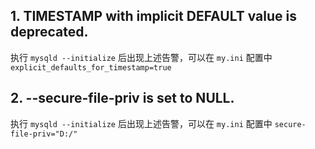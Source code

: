 ## 1. TIMESTAMP with implicit DEFAULT value is deprecated.
执行 `mysqld --initialize` 后出现上述告警，可以在 `my.ini` 配置中 `explicit_defaults_for_timestamp=true`

## 2. --secure-file-priv is set to NULL.
执行 `mysqld --initialize` 后出现上述告警，可以在 `my.ini` 配置中 
`secure-file-priv="D:/"`